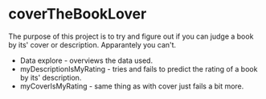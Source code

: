 # coverTheBookLover

The purpose of this project is to try and figure out if you can judge a book by its' cover or description. Apparantely you can't.

* Data explore - overviews the data used.
* myDescriptionIsMyRating - tries and fails to predict the rating of a book by its' description.
* myCoverIsMyRating - same thing as with cover just fails a bit more. 
